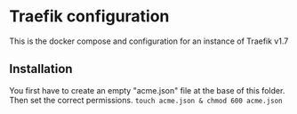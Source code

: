 # Traefik configuration
This is the docker compose and configuration for an instance of Traefik v1.7

## Installation
You first have to create an empty "acme.json" file at the base of this folder.
Then set the correct permissions.
`touch acme.json & chmod 600 acme.json`


